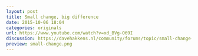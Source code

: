 ```yaml
---
layout: post
title: Small change, big difference
date: 2015-10-06 18:04
categories: originals
url: https://www.youtube.com/watch?v=xd_BVg-O69I
discussion: https://davehakkens.nl/community/forums/topic/small-change-big-difference/
preview: small-change.png
---
```

